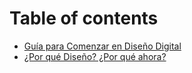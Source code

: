 # Table of contents

* [Guía para Comenzar en Diseño Digital](README.md)
* [¿Por qué Diseño? ¿Por qué ahora?](por-que-diseno-por-que-ahora.md)

